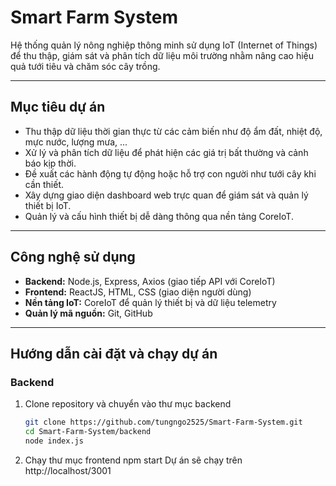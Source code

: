 # Smart Farm System

Hệ thống quản lý nông nghiệp thông minh sử dụng IoT (Internet of Things) để thu thập, giám sát và phân tích dữ liệu môi trường nhằm nâng cao hiệu quả tưới tiêu và chăm sóc cây trồng.

---

## Mục tiêu dự án

- Thu thập dữ liệu thời gian thực từ các cảm biến như độ ẩm đất, nhiệt độ, mực nước, lượng mưa, ...
- Xử lý và phân tích dữ liệu để phát hiện các giá trị bất thường và cảnh báo kịp thời.
- Đề xuất các hành động tự động hoặc hỗ trợ con người như tưới cây khi cần thiết.
- Xây dựng giao diện dashboard web trực quan để giám sát và quản lý thiết bị IoT.
- Quản lý và cấu hình thiết bị dễ dàng thông qua nền tảng CoreIoT.

---

## Công nghệ sử dụng

- **Backend:** Node.js, Express, Axios (giao tiếp API với CoreIoT)
- **Frontend:** ReactJS, HTML, CSS (giao diện người dùng)
- **Nền tảng IoT:** CoreIoT để quản lý thiết bị và dữ liệu telemetry
- **Quản lý mã nguồn:** Git, GitHub

---

## Hướng dẫn cài đặt và chạy dự án

### Backend

1. Clone repository và chuyển vào thư mục backend
   ```bash
   git clone https://github.com/tungngo2525/Smart-Farm-System.git
   cd Smart-Farm-System/backend
   node index.js 

2. Chạy thư mục frontend
   npm start
   Dự án sẽ chạy trên http://localhost/3001
